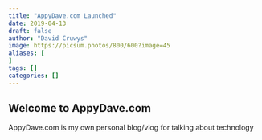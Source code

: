 ```yaml
---
title: "AppyDave.com Launched"
date: 2019-04-13
draft: false
author: "David Cruwys"
image: https://picsum.photos/800/600?image=45
aliases: [
]
tags: []
categories: []
---
```



## Welcome to AppyDave.com

AppyDave.com is my own personal blog/vlog for talking about technology